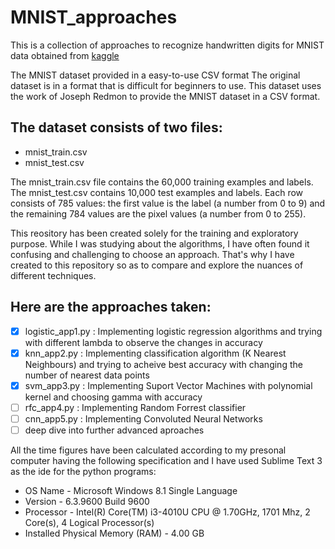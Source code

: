 # MNIST_approaches
This is a collection of approaches to recognize handwritten digits for MNIST data obtained from [kaggle](https://www.kaggle.com/oddrationale/mnist-in-csv)

The MNIST dataset provided in a easy-to-use CSV format
The original dataset is in a format that is difficult for beginners to use. This dataset uses the work of Joseph Redmon to provide the MNIST dataset in a CSV format.

## The dataset consists of two files:

- mnist_train.csv
- mnist_test.csv

The mnist_train.csv file contains the 60,000 training examples and labels. The mnist_test.csv contains 10,000 test examples and labels.
Each row consists of 785 values: the first value is the label (a number from 0 to 9) and the remaining 784 values are the pixel values (a number from 0 to 255).

This reository has been created solely for the training and exploratory purpose. While I was studying about the algorithms, I have often found it confusing and challenging to choose an approach. That's why I have created to this repository so as to compare and explore the nuances of different techniques.

## Here are the approaches taken:

- [x] logistic_app1.py : Implementing logistic regression algorithms and trying with different lambda to observe the changes in accuracy
- [x] knn_app2.py : Implementing classification algorithm (K Nearest Neighbours) and trying to acheive best accuracy with changing the number of nearest data points
- [x] svm_app3.py : Implementing Suport Vector Machines with polynomial kernel and choosing gamma with accuracy
- [ ] rfc_app4.py : Implementing Random Forrest classifier
- [ ] cnn_app5.py : Implementing Convoluted Neural Networks
- [ ] deep dive into further advanced aproaches

All the time figures have been calculated according to my presonal computer having the following specification and I have used Sublime Text 3 as the ide for the python programs:

- OS Name -	Microsoft Windows 8.1 Single Language
- Version -	6.3.9600 Build 9600
- Processor - Intel(R) Core(TM) i3-4010U CPU @ 1.70GHz, 1701 Mhz, 2 Core(s), 4 Logical Processor(s)
- Installed Physical Memory (RAM) -	4.00 GB
